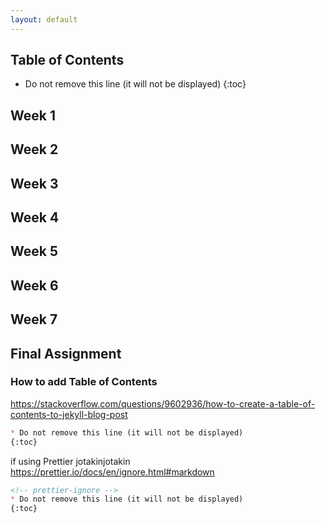 ```yaml
---
layout: default
---
```


## Table of Contents

<!-- prettier-ignore -->
* Do not remove this line (it will not be displayed)
{:toc}

## Week 1

## Week 2

## Week 3

## Week 4

## Week 5

## Week 6

## Week 7

## Final Assignment

### How to add Table of Contents

https://stackoverflow.com/questions/9602936/how-to-create-a-table-of-contents-to-jekyll-blog-post

<!-- prettier-ignore -->
```markdown
* Do not remove this line (it will not be displayed)
{:toc}

```

if using Prettier jotakinjotakin
https://prettier.io/docs/en/ignore.html#markdown

```markdown
<!-- prettier-ignore -->
* Do not remove this line (it will not be displayed)
{:toc}
```
